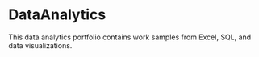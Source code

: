 # DataAnalytics
This data analytics portfolio contains work samples from Excel, SQL, and data visualizations.
